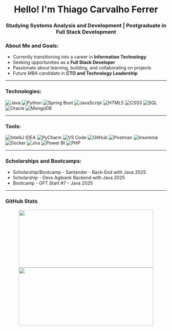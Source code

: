 <h1 align="center">Hello! I'm Thiago Carvalho Ferrer</h1>
<h3 align="center">Studying Systems Analysis and Development | Postgraduate in Full Stack Development</h3>

### About Me and Goals:

- Currently transitioning into a career in **Information Technology**  
- Seeking opportunities as a **Full Stack Developer**  
- Passionate about learning, building, and collaborating on projects  
- Future MBA candidate in **CTO and Technology Leadership**

---

### Technologies:

![Java](https://img.shields.io/badge/Java-ED8B00?style=for-the-badge&logo=java&logoColor=white)
![Python](https://img.shields.io/badge/Python-3776AB?style=for-the-badge&logo=python&logoColor=white)
![Spring Boot](https://img.shields.io/badge/Spring%20Boot-6DB33F?style=for-the-badge&logo=spring-boot&logoColor=white)
![JavaScript](https://img.shields.io/badge/JavaScript-F7DF1E?style=for-the-badge&logo=javascript&logoColor=black)
![HTML5](https://img.shields.io/badge/HTML5-E34F26?style=for-the-badge&logo=html5&logoColor=white)
![CSS3](https://img.shields.io/badge/CSS3-1572B6?style=for-the-badge&logo=css3&logoColor=white)
![SQL](https://img.shields.io/badge/SQL-4479A1?style=for-the-badge&logo=mysql&logoColor=white)
![Oracle](https://img.shields.io/badge/Oracle-F80000?style=for-the-badge&logo=oracle&logoColor=white)
![MongoDB](https://img.shields.io/badge/MongoDB-4EA94B?style=for-the-badge&logo=mongodb&logoColor=white)

---

### Tools:

![IntelliJ IDEA](https://img.shields.io/badge/IntelliJ%20IDEA-000000?style=for-the-badge&logo=intellij-idea&logoColor=white)
![PyCharm](https://img.shields.io/badge/PyCharm-000000?style=for-the-badge&logo=pycharm&logoColor=white)
![VS Code](https://img.shields.io/badge/VS%20Code-007ACC?style=for-the-badge&logo=visual-studio-code&logoColor=white)
![GitHub](https://img.shields.io/badge/GitHub-181717?style=for-the-badge&logo=github&logoColor=white)
![Postman](https://img.shields.io/badge/Postman-FF6C37?style=for-the-badge&logo=postman&logoColor=white)
![Insomnia](https://img.shields.io/badge/Insomnia-4000BF?style=for-the-badge&logo=insomnia&logoColor=white)
![Docker](https://img.shields.io/badge/Docker-2496ED?style=for-the-badge&logo=docker&logoColor=white)
![Jira](https://img.shields.io/badge/Jira-0052CC?style=for-the-badge&logo=jira&logoColor=white)
![Power BI](https://img.shields.io/badge/Power%20BI-F2C811?style=for-the-badge&logo=powerbi&logoColor=black)
![PHP](https://img.shields.io/badge/PHP-777BB4?style=for-the-badge&logo=php&logoColor=white)

---

### Scholarships and Bootcamps:

- Scholarship/Bootcamp - Santander - Back-End with Java 2025  
- Scholarship - Devs Agibank Backend with Java 2025  
- Bootcamp - GFT Start #7 - Java 2025  

---

### GitHub Stats

<p align="center">
  <img height="180" width="420" src="https://github-readme-stats.vercel.app/api?username=thiagoferrer&show_icons=true&theme=javascript" />
  <img height="180" width="420" src="https://github-readme-stats.vercel.app/api/top-langs/?username=thiagoferrer&layout=compact&theme=javascript" />
</p>
